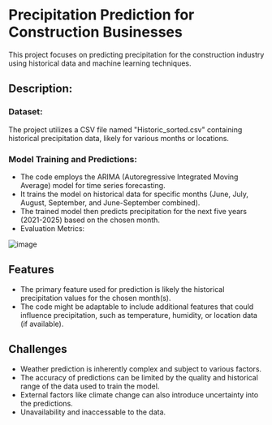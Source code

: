 
# Precipitation Prediction for Construction Businesses

This project focuses on predicting precipitation for the construction industry using historical data and machine learning techniques.

## Description:
### Dataset: 
The project utilizes a CSV file named "Historic_sorted.csv" containing historical precipitation data, likely for various months or locations.
### Model Training and Predictions:

- The code employs the ARIMA (Autoregressive Integrated Moving Average) model for time series forecasting.
- It trains the model on historical data for specific months (June, July, August, September, and June-September combined).
- The trained model then predicts precipitation for the next five years (2021-2025) based on the chosen month.
- Evaluation Metrics:
  
![image](https://github.com/user-attachments/assets/0cabf10b-7cbf-43de-9f24-5e80dbb02e5a)


## Features

- The primary feature used for prediction is likely the historical precipitation values for the chosen month(s).
- The code might be adaptable to include additional features that could influence precipitation, such as temperature, humidity, or location data (if available).


## Challenges
- Weather prediction is inherently complex and subject to various factors.
- The accuracy of predictions can be limited by the quality and historical range of the data used to train the model.
- External factors like climate change can also introduce uncertainty into the predictions.
- Unavailability and inaccessable to the data.

